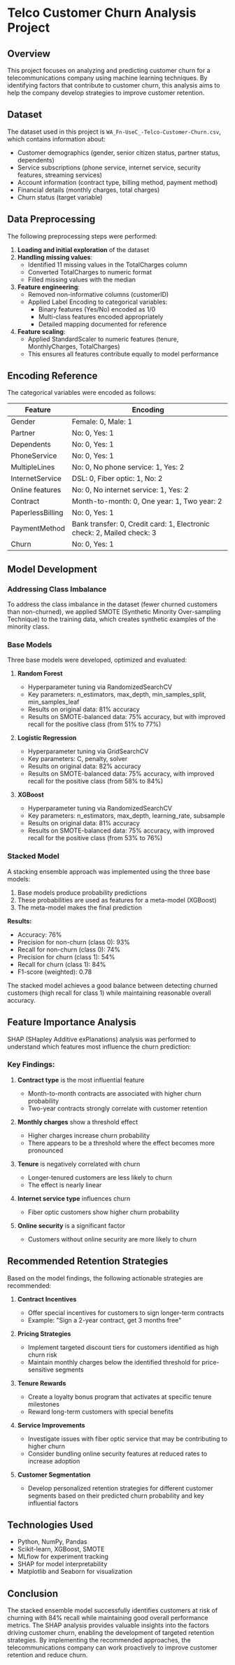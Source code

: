 # Telco Customer Churn Analysis Project

## Overview
This project focuses on analyzing and predicting customer churn for a telecommunications company using machine learning techniques. By identifying factors that contribute to customer churn, this analysis aims to help the company develop strategies to improve customer retention.

## Dataset
The dataset used in this project is `WA_Fn-UseC_-Telco-Customer-Churn.csv`, which contains information about:
* Customer demographics (gender, senior citizen status, partner status, dependents)
* Service subscriptions (phone service, internet service, security features, streaming services)
* Account information (contract type, billing method, payment method)
* Financial details (monthly charges, total charges)
* Churn status (target variable)

## Data Preprocessing
The following preprocessing steps were performed:
1. **Loading and initial exploration** of the dataset
2. **Handling missing values**:
   * Identified 11 missing values in the TotalCharges column
   * Converted TotalCharges to numeric format
   * Filled missing values with the median
3. **Feature engineering**:
   * Removed non-informative columns (customerID)
   * Applied Label Encoding to categorical variables:
      * Binary features (Yes/No) encoded as 1/0
      * Multi-class features encoded appropriately
      * Detailed mapping documented for reference
4. **Feature scaling**:
   * Applied StandardScaler to numeric features (tenure, MonthlyCharges, TotalCharges)
   * This ensures all features contribute equally to model performance

## Encoding Reference
The categorical variables were encoded as follows:

| Feature          | Encoding                                                               |
|------------------|------------------------------------------------------------------------|
| Gender           | Female: 0, Male: 1                                                     | 
| Partner          | No: 0, Yes: 1                                                          |
| Dependents       | No: 0, Yes: 1                                                          |
| PhoneService     | No: 0, Yes: 1                                                          |
| MultipleLines    | No: 0, No phone service: 1, Yes: 2                                     |
| InternetService  | DSL: 0, Fiber optic: 1, No: 2                                          |
| Online features  | No: 0, No internet service: 1, Yes: 2                                  |
| Contract         | Month-to-month: 0, One year: 1, Two year: 2                            |
| PaperlessBilling | No: 0, Yes: 1                                                          |
| PaymentMethod    | Bank transfer: 0, Credit card: 1, Electronic check: 2, Mailed check: 3 |
| Churn            | No: 0, Yes: 1                                                          |

## Model Development

### Addressing Class Imbalance
To address the class imbalance in the dataset (fewer churned customers than non-churned), we applied SMOTE (Synthetic Minority Over-sampling Technique) to the training data, which creates synthetic examples of the minority class.

### Base Models
Three base models were developed, optimized and evaluated:

1. **Random Forest**
   * Hyperparameter tuning via RandomizedSearchCV
   * Key parameters: n_estimators, max_depth, min_samples_split, min_samples_leaf
   * Results on original data: 81% accuracy
   * Results on SMOTE-balanced data: 75% accuracy, but with improved recall for the positive class (from 51% to 77%)

2. **Logistic Regression**
   * Hyperparameter tuning via GridSearchCV
   * Key parameters: C, penalty, solver
   * Results on original data: 82% accuracy
   * Results on SMOTE-balanced data: 75% accuracy, with improved recall for the positive class (from 58% to 84%)

3. **XGBoost**
   * Hyperparameter tuning via RandomizedSearchCV
   * Key parameters: n_estimators, max_depth, learning_rate, subsample
   * Results on original data: 81% accuracy
   * Results on SMOTE-balanced data: 75% accuracy, with improved recall for the positive class (from 53% to 76%)

### Stacked Model
A stacking ensemble approach was implemented using the three base models:

1. Base models produce probability predictions
2. These probabilities are used as features for a meta-model (XGBoost)
3. The meta-model makes the final prediction

**Results:**
* Accuracy: 76%
* Precision for non-churn (class 0): 93%
* Recall for non-churn (class 0): 74%
* Precision for churn (class 1): 54%
* Recall for churn (class 1): 84%
* F1-score (weighted): 0.78

The stacked model achieves a good balance between detecting churned customers (high recall for class 1) while maintaining reasonable overall accuracy.

## Feature Importance Analysis

SHAP (SHapley Additive exPlanations) analysis was performed to understand which features most influence the churn prediction:

### Key Findings:
1. **Contract type** is the most influential feature
   * Month-to-month contracts are associated with higher churn probability
   * Two-year contracts strongly correlate with customer retention

2. **Monthly charges** show a threshold effect
   * Higher charges increase churn probability
   * There appears to be a threshold where the effect becomes more pronounced

3. **Tenure** is negatively correlated with churn
   * Longer-tenured customers are less likely to churn
   * The effect is nearly linear

4. **Internet service type** influences churn
   * Fiber optic customers show higher churn probability

5. **Online security** is a significant factor
   * Customers without online security are more likely to churn

## Recommended Retention Strategies

Based on the model findings, the following actionable strategies are recommended:

1. **Contract Incentives**
   * Offer special incentives for customers to sign longer-term contracts
   * Example: "Sign a 2-year contract, get 3 months free"

2. **Pricing Strategies**
   * Implement targeted discount tiers for customers identified as high churn risk
   * Maintain monthly charges below the identified threshold for price-sensitive segments

3. **Tenure Rewards**
   * Create a loyalty bonus program that activates at specific tenure milestones
   * Reward long-term customers with special benefits

4. **Service Improvements**
   * Investigate issues with fiber optic service that may be contributing to higher churn
   * Consider bundling online security features at reduced rates to increase adoption

5. **Customer Segmentation**
   * Develop personalized retention strategies for different customer segments based on their predicted churn probability and key influential factors

## Technologies Used
* Python, NumPy, Pandas
* Scikit-learn, XGBoost, SMOTE
* MLflow for experiment tracking
* SHAP for model interpretability
* Matplotlib and Seaborn for visualization

## Conclusion
The stacked ensemble model successfully identifies customers at risk of churning with 84% recall while maintaining good overall performance metrics. The SHAP analysis provides valuable insights into the factors driving customer churn, enabling the development of targeted retention strategies. By implementing the recommended approaches, the telecommunications company can work proactively to improve customer retention and reduce churn.

